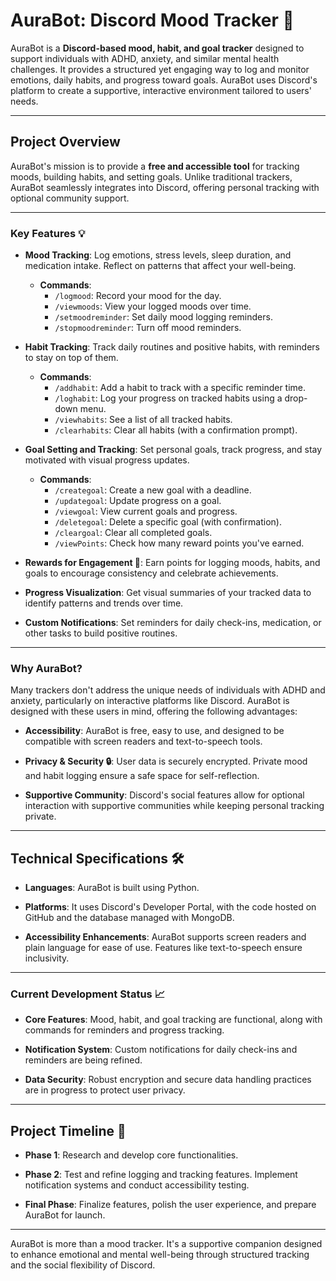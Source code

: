 # AuraBot: Discord Mood Tracker 🌈

AuraBot is a **Discord-based mood, habit, and goal tracker** designed to support individuals with ADHD, anxiety, and similar mental health challenges. It provides a structured yet engaging way to log and monitor emotions, daily habits, and progress toward goals. AuraBot uses Discord's platform to create a supportive, interactive environment tailored to users' needs.

---

## Project Overview

AuraBot's mission is to provide a **free and accessible tool** for tracking moods, building habits, and setting goals. Unlike traditional trackers, AuraBot seamlessly integrates into Discord, offering personal tracking with optional community support.

---

### Key Features 💡

- **Mood Tracking**:
  Log emotions, stress levels, sleep duration, and medication intake. Reflect on patterns that affect your well-being.
  - **Commands**:
    - `/logmood`: Record your mood for the day.
    - `/viewmoods`: View your logged moods over time.
    - `/setmoodreminder`: Set daily mood logging reminders.
    - `/stopmoodreminder`: Turn off mood reminders.

- **Habit Tracking**:
  Track daily routines and positive habits, with reminders to stay on top of them.
  - **Commands**:
    - `/addhabit`: Add a habit to track with a specific reminder time.
    - `/loghabit`: Log your progress on tracked habits using a drop-down menu.
    - `/viewhabits`: See a list of all tracked habits.
    - `/clearhabits`: Clear all habits (with a confirmation prompt).

- **Goal Setting and Tracking**:
  Set personal goals, track progress, and stay motivated with visual progress updates.
  - **Commands**:
    - `/creategoal`: Create a new goal with a deadline.
    - `/updategoal`: Update progress on a goal.
    - `/viewgoal`: View current goals and progress.
    - `/deletegoal`: Delete a specific goal (with confirmation).
    - `/cleargoal`: Clear all completed goals.
    - `/viewPoints`: Check how many reward points you've earned.

- **Rewards for Engagement 🎉**:
  Earn points for logging moods, habits, and goals to encourage consistency and celebrate achievements.

- **Progress Visualization**:
  Get visual summaries of your tracked data to identify patterns and trends over time.

- **Custom Notifications**:
  Set reminders for daily check-ins, medication, or other tasks to build positive routines.

---

### Why AuraBot?

Many trackers don't address the unique needs of individuals with ADHD and anxiety, particularly on interactive platforms like Discord. AuraBot is designed with these users in mind, offering the following advantages:

- **Accessibility**:
  AuraBot is free, easy to use, and designed to be compatible with screen readers and text-to-speech tools.

- **Privacy & Security 🔒**:
  User data is securely encrypted. Private mood and habit logging ensure a safe space for self-reflection.

- **Supportive Community**:
  Discord's social features allow for optional interaction with supportive communities while keeping personal tracking private.

---

## Technical Specifications 🛠️

- **Languages**:
  AuraBot is built using Python.

- **Platforms**:
  It uses Discord's Developer Portal, with the code hosted on GitHub and the database managed with MongoDB.

- **Accessibility Enhancements**:
  AuraBot supports screen readers and plain language for ease of use. Features like text-to-speech ensure inclusivity.

---

### Current Development Status 📈

- **Core Features**:
  Mood, habit, and goal tracking are functional, along with commands for reminders and progress tracking.

- **Notification System**:
  Custom notifications for daily check-ins and reminders are being refined.

- **Data Security**:
  Robust encryption and secure data handling practices are in progress to protect user privacy.

---

## Project Timeline 📅

- **Phase 1**:
  Research and develop core functionalities.

- **Phase 2**:
  Test and refine logging and tracking features. Implement notification systems and conduct accessibility testing.

- **Final Phase**:
  Finalize features, polish the user experience, and prepare AuraBot for launch.

---

AuraBot is more than a mood tracker. It's a supportive companion designed to enhance emotional and mental well-being through structured tracking and the social flexibility of Discord.
